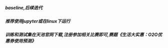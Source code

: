##### baseline,后续迭代

##### 推荐使用jupyter或在linux下运行

##### 训练和测试集在天池官网下载,注册参加相关比赛即可,赛题《生活大实惠：O2O优惠券使用预测》
